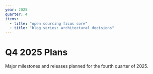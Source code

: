 ```yaml
---
year: 2025
quarter: 4
items:
  - title: "open sourcing ficus core"
  - title: "blog series: architectural decisions"
---
```


# Q4 2025 Plans

Major milestones and releases planned for the fourth quarter of 2025.